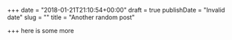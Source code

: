 +++
date = "2018-01-21T21:10:54+00:00"
draft = true
publishDate = "Invalid date"
slug = ""
title = "Another random post"

+++
here is some more
